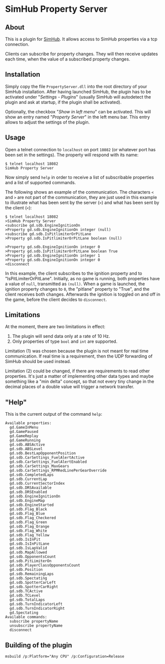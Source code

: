 ﻿# SimHub Property Server

## About

This is a plugin for [SimHub](https://www.simhubdash.com/). It allows access to SimHub properties via a tcp connection.

Clients can subscribe for property changes. They will then receive updates each time, when the value of a subscribed property changes. 


## Installation

Simply copy the file `PropertyServer.dll` into the root directory of your SimHub installation. After having launched SimHub, the plugin has to be activated under "_Settings - Plugins_" (usually SimHub will autodetect the plugin and ask at startup, if the plugin shall be activated).

Optionally, the checkbox "_Show in left menu_" can be activated. This will show an entry named "_Property Server_" in the left menu bar. This entry allows to adjust the settings of the plugin.


## Usage

Open a telnet connection to `localhost` on port `18082` (or whatever port has been set in the settings). The property will respond with its name:

```
$ telnet localhost 18082
SimHub Property Server
```

Now simply send `help` in order to receive a list of subscribable properties and a list of supported commands.

The following shows an example of the communication. The characters `<` and `>` are not part of the communication, they are just used in this example to illustrate what has been sent by the server (`>`) and what has been sent by the client (`<`):

```
$ telnet localhost 18082
>SimHub Property Server
<subscribe gd.sdb.EngineIgnitionOn
>Property gd.sdb.EngineIgnitionOn integer (null)
<subscribe gd.sdb.IsPitlimiterOrPitLane
>Property gd.sdb.IsPitlimiterOrPitLane boolean (null)

>Property gd.sdb.EngineIgnitionOn integer 0
>Property gd.sdb.IsPitlimiterOrPitLane boolean True
>Property gd.sdb.EngineIgnitionOn integer 1
>Property gd.sdb.EngineIgnitionOn integer 0
<disconnect
```

In this example, the client subscribes to the ignition property and to "IsPitLimiterOrPitLane". Initially, as no game is running, both properties have a value of `null`, transmitted as `(null)`. When a game is launched, the ignition property changes to `0`, the "pitlane" property to "True", and the client receives both changes. Afterwards the ignition is toggled on and off in the game, before the client decides to `disconnect`.


## Limitations

At the moment, there are two limitations in effect:

1. The plugin will send data only at a rate of 10 Hz.
2. Only properties of type `bool` and `int` are supported.

Limitation (1) was chosen because the plugin is not meant for real time communication. If real time is a requirement, then the UDP forwarding of SimHub should be used instead.

Limitation (2) could be changed, if there are requirements to read other properties. It's just a matter of implementing other data types and maybe something like a "min delta" concept, so that not every tiny change in the decimal places of a double value will trigger a network transfer.


## "Help"

This is the current output of the command `help`:

```
Available properties:
  gd.GameInMenu
  gd.GamePaused
  gd.GameReplay
  gd.GameRunning
  gd.sdb.ABSActive
  gd.sdb.ABSLevel
  gd.sdb.BestLapOpponentPosition
  gd.sdb.CarSettings_FuelAlertActive
  gd.sdb.CarSettings_FuelAlertEnabled
  gd.sdb.CarSettings_MaxGears
  gd.sdb.CarSettings_RPMRedLinePerGearOverride
  gd.sdb.CompletedLaps
  gd.sdb.CurrentLap
  gd.sdb.CurrentSectorIndex
  gd.sdb.DRSAvailable
  gd.sdb.DRSEnabled
  gd.sdb.EngineIgnitionOn
  gd.sdb.EngineMap
  gd.sdb.EngineStarted
  gd.sdb.Flag_Black
  gd.sdb.Flag_Blue
  gd.sdb.Flag_Checkered
  gd.sdb.Flag_Green
  gd.sdb.Flag_Orange
  gd.sdb.Flag_White
  gd.sdb.Flag_Yellow
  gd.sdb.IsInPit
  gd.sdb.IsInPitLane
  gd.sdb.IsLapValid
  gd.sdb.MapAllowed
  gd.sdb.OpponentsCount
  gd.sdb.PitLimiterOn
  gd.sdb.PlayerClassOpponentsCount
  gd.sdb.Position
  gd.sdb.RemainingLaps
  gd.sdb.Spectating
  gd.sdb.SpotterCarLeft
  gd.sdb.SpotterCarRight
  gd.sdb.TCActive
  gd.sdb.TCLevel
  gd.sdb.TotalLaps
  gd.sdb.TurnIndicatorLeft
  gd.sdb.TurnIndicatorRight
  gd.Spectating
Available commands:
  subscribe propertyName
  unsubscribe propertyName
  disconnect
```


## Building of the plugin

```
msbuild /p:Platform="Any CPU" /p:Configuration=Release
```
